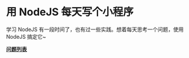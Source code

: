 # 用 NodeJS 每天写个小程序

学习 NodeJS 有一段时间了，也有过一些实践。想着每天思考一个问题，使用 NodeJS 搞定它~

**[问题列表](https://github.com/barretlee/Node-Daily-Practice/issues)**